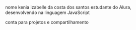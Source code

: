 nome kenia izabelle da costa dos santos 
estudante do Alura, desenvolvendo na linguagem JavaScript 

conta para projetos e compartilhamento
